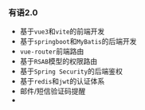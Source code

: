 ### 有语2.0
- 基于`vue3`和`vite`的前端开发
- 基于`springboot`和`MyBatis`的后端开发
- `vue-router`前端路由
- 基于`RSAB`模型的权限路由
- 基于`Spring Security`的后端鉴权
- 基于`redis`和`jwt`的认证体系
- 邮件/短信验证码提醒
- 

